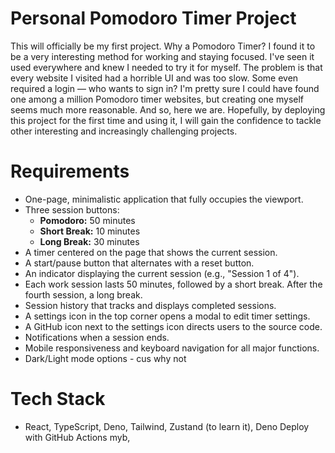 # Personal Pomodoro Timer Project

This will officially be my first project. Why a Pomodoro Timer? I found it to be a very interesting method for working and staying focused. I've seen it used everywhere and knew I needed to try it for myself. The problem is that every website I visited had a horrible UI and was too slow. Some even required a login — who wants to sign in? I'm pretty sure I could have found one among a million Pomodoro timer websites, but creating one myself seems much more reasonable. And so, here we are. Hopefully, by deploying this project for the first time and using it, I will gain the confidence to tackle other interesting and increasingly challenging projects.

# Requirements
- One-page, minimalistic application that fully occupies the viewport.
- Three session buttons:
  - **Pomodoro:** 50 minutes
  - **Short Break:** 10 minutes
  - **Long Break:** 30 minutes
- A timer centered on the page that shows the current session.
- A start/pause button that alternates with a reset button.
- An indicator displaying the current session (e.g., "Session 1 of 4").
- Each work session lasts 50 minutes, followed by a short break. After the fourth session, a long break.
- Session history that tracks and displays completed sessions.
- A settings icon in the top corner opens a modal to edit timer settings.
- A GitHub icon next to the settings icon directs users to the source code.
- Notifications when a session ends.
- Mobile responsiveness and keyboard navigation for all major functions.
- Dark/Light mode options - cus why not

# Tech Stack

- React, TypeScript, Deno, Tailwind, Zustand (to learn it), Deno Deploy with GitHub Actions myb, 
